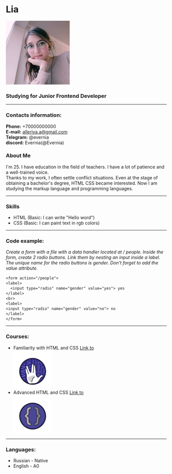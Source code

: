 # Lia <br>
![avatar](/image/avatar.jpg)

### Studying for Junior Frontend Developer

---

### Contacts information:

**Phone:** +70000000000 <br>
**E-mail:** alleriya.a@gmail.com<br>
**Telegram:** @evernia<br> 
**discord:** Evernia(@Evernia)

### About Me

I'm 25. I have education in the field of teachers. I have a lot of patience and a well-trained voice. <br>
Thanks to my work, I often settle conflict situations. Even at the stage of obtaining a bachelor's degree, HTML CSS became interested. Now I am studying the markup language and programming languages.

---

### Skills
- HTML (Basic: I can write "Hello word")
- CSS (Basic: I can paint text in rgb colors)

---

### Code example:

*Create a form with a file with a data handler located at / people. Inside the form, create 2 radio buttons. Link them by nesting an input inside a label. The unique name for the radio buttons is gender. Don't forget to add the value attribute.*
  
  ```
  <form action="/people">
  <label>
    <input type="radio" name="gender" value="yes"> yes
  </label>
  <br>
  <label>  
<input type="radio" name="gender" value="no"> no
  </label>
</form>  
  ```
 ---
  
### Courses: 
  - Familiarity with HTML and CSS [Link to](https://htmlacademy.ru/courses/basic-html-css)<br>
  ![Familiarity with HTML and CSS](/image/courses1.png)<br>
  - Advanced HTML and CSS [Link to](https://htmlacademy.ru/courses/advanced-html-css)<br>
  ![Advanced HTML and CSS](/image/courses2.png)<br>
  
  ---
  
  ### Languages:
  - Russian - Native
  - English - A0
